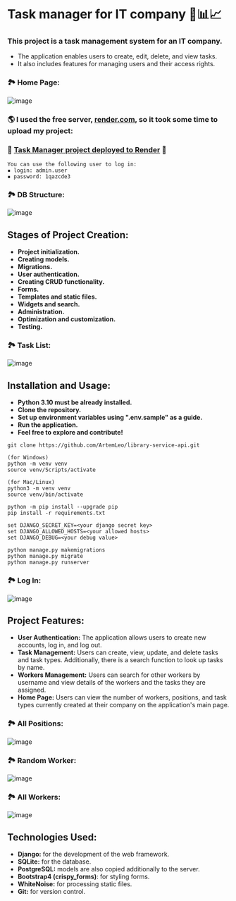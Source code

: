 <h1>Task manager for IT company 📆📊📈</h1>

<h3>This project is a task management system for an IT company.</h3>

<ul>
   <li>The application enables users to create, edit, delete, and view tasks.</li>
   <li>It also includes features for managing users and their access rights.</li>
</ul>

### 🏞 Home Page:
![image](images/home_page.png)

### 🌎 I used the free server, [render.com](https://render.com/), so it took some time to upload my project:
### 🔰 [Task Manager project deployed to Render](https://it-company-task-manager-pwni.onrender.com) 🔰

```
You can use the following user to log in:
▪️ login: admin.user
▪️ password: 1qazcde3
```

### 🏞 DB Structure:
![image](images/db_structure.png)

## Stages of Project Creation:
<ul>
    <li><strong>Project initialization.</strong></li>
    <li><strong>Creating models.</strong></li>
    <li><strong>Migrations.</strong></li>
    <li><strong>User authentication.</strong></li>
    <li><strong>Creating CRUD functionality.</strong></li>
    <li><strong>Forms.</strong></li>
    <li><strong>Templates and static files.</strong></li>
    <li><strong>Widgets and search.</strong></li>
    <li><strong>Administration.</strong></li>
    <li><strong>Optimization and customization.</strong></li>
    <li><strong>Testing.</strong></li>
</ul>

### 🏞 Task List:
![image](images/task_list.png)

## Installation and Usage:
<ul>
    <li><strong>Python 3.10 must be already installed.</strong></li>
    <li><strong>Clone the repository.</strong></li>
    <li><strong>Set up environment variables using ".env.sample" as a guide.</strong></li>
    <li><strong>Run the application.</strong></li>
    <li><strong>Feel free to explore and contribute!</strong></li>
</ul>


```shell
git clone https://github.com/ArtemLeo/library-service-api.git

(for Windows)
python -m venv venv
source venv/Scripts/activate

(for Mac/Linux)
python3 -m venv venv
source venv/bin/activate

python -m pip install --upgrade pip
pip install -r requirements.txt

set DJANGO_SECRET_KEY=<your django secret key>
set DJANGO_ALLOWED_HOSTS=<your allowed hosts>
set DJANGO_DEBUG=<your debug value>

python manage.py makemigrations
python manage.py migrate
python manage.py runserver
```

### 🏞 Log In:
![image](images/log_in.png)


## Project Features:
- **User Authentication:** The application allows users to create new accounts, log in, and log out.
- **Task Management:** Users can create, view, update, and delete tasks and task types. Additionally, there is a search function to look up tasks by name.
- **Workers Management:** Users can search for other workers by username and view details of the workers and the tasks they are assigned.
- **Home Page:** Users can view the number of workers, positions, and task types currently created at their company on the application's main page.


### 🏞 All Positions:
![image](images/positions.png)

### 🏞 Random Worker:
![image](images/worker.png)

### 🏞 All Workers:
![image](images/workers.png)

## Technologies Used:
- **Django:** for the development of the web framework.
- **SQLite:** for the database.
- **PostgreSQL:** models are also copied additionally to the server.
- **Bootstrap4 (crispy_forms)**: for styling forms.
- **WhiteNoise:** for processing static files.
- **Git:** for version control.